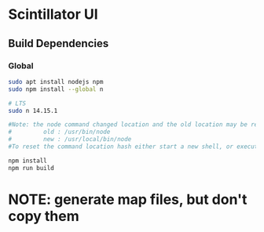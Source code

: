 # Scintillator UI

## Build Dependencies
### Global
```sh
sudo apt install nodejs npm
sudo npm install --global n

# LTS
sudo n 14.15.1

#Note: the node command changed location and the old location may be remembered in your current shell.
#         old : /usr/bin/node
#         new : /usr/local/bin/node
#To reset the command location hash either start a new shell, or execute PATH="$PATH"

npm install
npm run build
```

# NOTE: generate map files, but don't copy them

